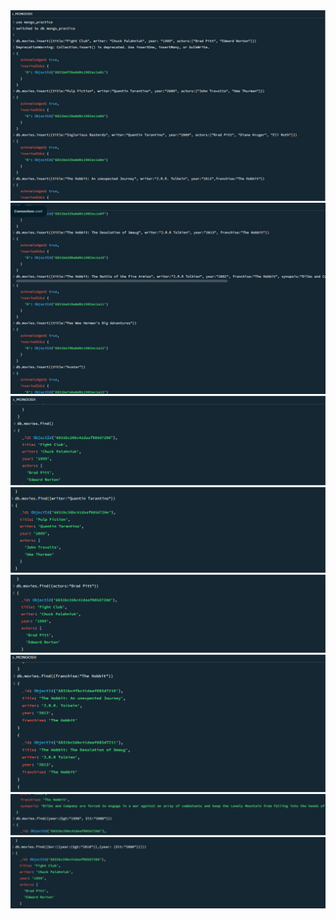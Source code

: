 <img src="ss1.jpeg">
<img src="ss2.jpeg">
<img src="ss3.png">
<img src="ss7.png">
<img src="ss9.png">
<img src="ss11.png">
<img src="12.jpg">
<img src="13.jpg ">
<img src=" ">
<img src=" ">
<img src=" ">
<img src=" ">
<img src=" ">
<img src=" ">
